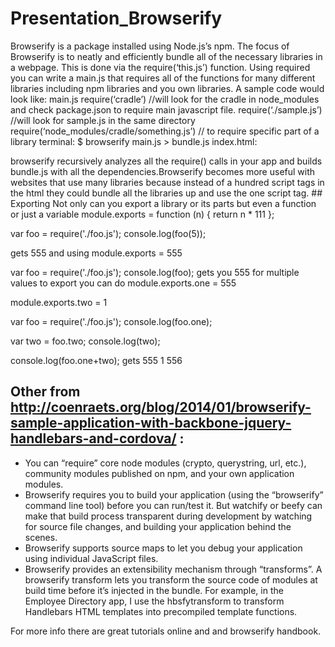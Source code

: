 # Presentation_Browserify
Browserify is a package installed using Node.js’s npm. The focus of Browserify is to neatly and efficiently bundle all of the necessary libraries in a webpage. This is done via the require(‘this.js’) function. Using required you can write a main.js that requires all of the functions for many different libraries including npm libraries and you own libraries. A sample code would look like:
main.js
require(‘cradle’) //will look for the cradle in node_modules and check package.json to require main javascript file. 
require(‘./sample.js’) //will look for sample.js in the same directory
require(‘node_modules/cradle/something.js’) // to require specific part of a library
terminal:
$ browserify main.js > bundle.js
index.html:
<html>
<head>
<script src=”bundle.js”></script>
</head>
</html>
browserify recursively analyzes all the require() calls in your app and builds bundle.js with all the dependencies.Browserify becomes more useful with websites that use many libraries because instead of a hundred script tags in the html they could bundle all the libraries up and use the one script tag.
## Exporting
Not only can you export a library or its parts but even a function or just a variable
module.exports = function (n) {
    return n * 111
};

var foo = require('./foo.js');
console.log(foo(5));

gets 555
and using 
module.exports = 555

var foo = require('./foo.js');
console.log(foo);
gets you 555
for multiple values to export you can do
module.exports.one = 555

module.exports.two = 1


var foo = require('./foo.js');
console.log(foo.one);

var two = foo.two;
console.log(two);

console.log(foo.one+two);
gets
555
1
556

## Other from http://coenraets.org/blog/2014/01/browserify-sample-application-with-backbone-jquery-handlebars-and-cordova/ :
*	You can “require” core node modules (crypto, querystring, url, etc.), community modules published on npm, and your own application modules.
*	Browserify requires you to build your application (using the “browserify” command line tool) before you can run/test it. But watchify or beefy can make that build process transparent during development by watching for source file changes, and building your application behind the scenes.
*	Browserify supports source maps to let you debug your application using individual JavaScript files.
*	Browserify provides an extensibility mechanism through “transforms”. A browserify transform lets you transform the source code of modules at build time before it’s injected in the bundle. For example, in the Employee Directory app, I use the hbsfytransform to transform Handlebars HTML templates into precompiled template functions.

For more info there are great tutorials online and and browserify handbook.
